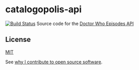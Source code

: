 # catalogopolis-api
[![Build Status](https://travis-ci.org/daveross/catalogopolis-api.svg?branch=master)](https://travis-ci.org/daveross/catalogopolis-api)
Source code for the [Doctor Who Episodes API](https://api.catalogopolis.xyz)

## License

[MIT](http://daveross.mit-license.org/)

See [why I contribute to open source software](https://medium.com/@csixty4/why-i-write-open-source-software-6d3569c85e64).
